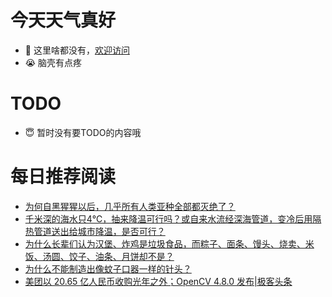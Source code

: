 # 今天天气真好
- 👋 这里啥都没有，[欢迎访问](https://zhangfeng-ola.github.io/)
- 😭 脑壳有点疼
<!---
- 👀 I’m interested in ...
- 🌱 I’m currently learning ...
- 💞️ I’m looking to collaborate on ...
- 📫 How to reach me ...
- 😇 I'm doing something ...

--->

# TODO 
- 😇 暂时没有要TODO的内容哦

<!---
zhangfeng-ola/zhangfeng-ola is a ✨ special ✨ repository because its `README.md` (this file) appears on your GitHub profile.
You can click the Preview link to take a look at your changes.
--->

# 每日推荐阅读
<!-- BLOG-POST-LIST:START -->
- [为何自黑猩猩以后，几乎所有人类亚种全部都灭绝了？](https://daily.zhihu.com/story/9763269)
- [千米深的海水只4℃，抽来降温可行吗？或自来水流经深海管道，变冷后用隔热管道送出给城市降温，是否可行？](https://daily.zhihu.com/story/9763279)
- [为什么长辈们认为汉堡、炸鸡是垃圾食品，而粽子、面条、馒头、烧卖、米饭、汤圆、饺子、油条、月饼却不是？](https://daily.zhihu.com/story/9763288)
- [为什么不能制造出像蚊子口器一样的针头？](https://daily.zhihu.com/story/9763291)
- [美团以 20.65 亿人民币收购光年之外；OpenCV 4.8.0 发布|极客头条](https://blog.csdn.net/weixin_39786569/article/details/131469793)
<!-- BLOG-POST-LIST:END -->
